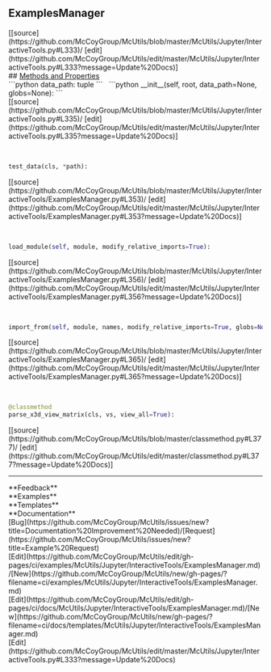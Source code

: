 ## <a id="McUtils.Jupyter.InteractiveTools.ExamplesManager">ExamplesManager</a> 

<div class="docs-source-link" markdown="1">
[[source](https://github.com/McCoyGroup/McUtils/blob/master/McUtils/Jupyter/InteractiveTools.py#L333)/
[edit](https://github.com/McCoyGroup/McUtils/edit/master/McUtils/Jupyter/InteractiveTools.py#L333?message=Update%20Docs)]
</div>









<div class="collapsible-section">
 <div class="collapsible-section collapsible-section-header" markdown="1">
## <a class="collapse-link" data-toggle="collapse" href="#methods" markdown="1"> Methods and Properties</a> <a class="float-right" data-toggle="collapse" href="#methods"><i class="fa fa-chevron-down"></i></a>
 </div>
 <div class="collapsible-section collapsible-section-body collapse show" id="methods" markdown="1">
 ```python
data_path: tuple
```
<a id="McUtils.Jupyter.InteractiveTools.ExamplesManager.__init__" class="docs-object-method">&nbsp;</a> 
```python
__init__(self, root, data_path=None, globs=None): 
```
<div class="docs-source-link" markdown="1">
[[source](https://github.com/McCoyGroup/McUtils/blob/master/McUtils/Jupyter/InteractiveTools.py#L335)/
[edit](https://github.com/McCoyGroup/McUtils/edit/master/McUtils/Jupyter/InteractiveTools.py#L335?message=Update%20Docs)]
</div>


<a id="McUtils.Jupyter.InteractiveTools.ExamplesManager.test_data" class="docs-object-method">&nbsp;</a> 
```python
test_data(cls, *path): 
```
<div class="docs-source-link" markdown="1">
[[source](https://github.com/McCoyGroup/McUtils/blob/master/McUtils/Jupyter/InteractiveTools/ExamplesManager.py#L353)/
[edit](https://github.com/McCoyGroup/McUtils/edit/master/McUtils/Jupyter/InteractiveTools/ExamplesManager.py#L353?message=Update%20Docs)]
</div>


<a id="McUtils.Jupyter.InteractiveTools.ExamplesManager.load_module" class="docs-object-method">&nbsp;</a> 
```python
load_module(self, module, modify_relative_imports=True): 
```
<div class="docs-source-link" markdown="1">
[[source](https://github.com/McCoyGroup/McUtils/blob/master/McUtils/Jupyter/InteractiveTools/ExamplesManager.py#L356)/
[edit](https://github.com/McCoyGroup/McUtils/edit/master/McUtils/Jupyter/InteractiveTools/ExamplesManager.py#L356?message=Update%20Docs)]
</div>


<a id="McUtils.Jupyter.InteractiveTools.ExamplesManager.import_from" class="docs-object-method">&nbsp;</a> 
```python
import_from(self, module, names, modify_relative_imports=True, globs=None): 
```
<div class="docs-source-link" markdown="1">
[[source](https://github.com/McCoyGroup/McUtils/blob/master/McUtils/Jupyter/InteractiveTools/ExamplesManager.py#L365)/
[edit](https://github.com/McCoyGroup/McUtils/edit/master/McUtils/Jupyter/InteractiveTools/ExamplesManager.py#L365?message=Update%20Docs)]
</div>


<a id="McUtils.Jupyter.InteractiveTools.ExamplesManager.parse_x3d_view_matrix" class="docs-object-method">&nbsp;</a> 
```python
@classmethod
parse_x3d_view_matrix(cls, vs, view_all=True): 
```
<div class="docs-source-link" markdown="1">
[[source](https://github.com/McCoyGroup/McUtils/blob/master/classmethod.py#L377)/
[edit](https://github.com/McCoyGroup/McUtils/edit/master/classmethod.py#L377?message=Update%20Docs)]
</div>
 </div>
</div>












---


<div markdown="1" class="text-secondary">
<div class="container">
  <div class="row">
   <div class="col" markdown="1">
**Feedback**   
</div>
   <div class="col" markdown="1">
**Examples**   
</div>
   <div class="col" markdown="1">
**Templates**   
</div>
   <div class="col" markdown="1">
**Documentation**   
</div>
   <div class="col" markdown="1">
   
</div>
   <div class="col" markdown="1">
   
</div>
   <div class="col" markdown="1">
   
</div>
</div>
  <div class="row">
   <div class="col" markdown="1">
[Bug](https://github.com/McCoyGroup/McUtils/issues/new?title=Documentation%20Improvement%20Needed)/[Request](https://github.com/McCoyGroup/McUtils/issues/new?title=Example%20Request)   
</div>
   <div class="col" markdown="1">
[Edit](https://github.com/McCoyGroup/McUtils/edit/gh-pages/ci/examples/McUtils/Jupyter/InteractiveTools/ExamplesManager.md)/[New](https://github.com/McCoyGroup/McUtils/new/gh-pages/?filename=ci/examples/McUtils/Jupyter/InteractiveTools/ExamplesManager.md)   
</div>
   <div class="col" markdown="1">
[Edit](https://github.com/McCoyGroup/McUtils/edit/gh-pages/ci/docs/McUtils/Jupyter/InteractiveTools/ExamplesManager.md)/[New](https://github.com/McCoyGroup/McUtils/new/gh-pages/?filename=ci/docs/templates/McUtils/Jupyter/InteractiveTools/ExamplesManager.md)   
</div>
   <div class="col" markdown="1">
[Edit](https://github.com/McCoyGroup/McUtils/edit/master/McUtils/Jupyter/InteractiveTools.py#L333?message=Update%20Docs)   
</div>
   <div class="col" markdown="1">
   
</div>
   <div class="col" markdown="1">
   
</div>
   <div class="col" markdown="1">
   
</div>
</div>
</div>
</div>